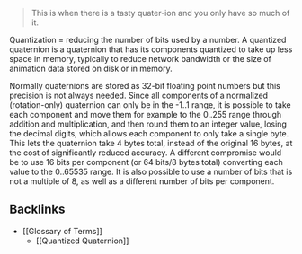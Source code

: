 > This is when there is a tasty quater-ion and you only have so much of it.

Quantization = reducing the number of bits used by a number. A quantized quaternion is a quaternion that has its components quantized to take up less space in memory, typically to reduce network bandwidth or the size of animation data stored on disk or in memory.

Normally quaternions are stored as 32-bit floating point numbers but this precision is not always needed.
Since all components of a normalized (rotation-only) quaternion can only be in the -1..1 range, it is possible to take each component and move them for example to the 0..255 range through addition and multiplication, and then round them to an integer value, losing the decimal digits, which allows each component to only take a single byte.
This lets the quaternion take 4 bytes total, instead of the original 16 bytes, at the cost of significantly reduced accuracy.
A different compromise would be to use 16 bits per component (or 64 bits/8 bytes total) converting each value to the 0..65535 range.
It is also possible to use a number of bits that is not a multiple of 8, as well as a different number of bits per component.
## Backlinks
* [[Glossary of Terms]]
	* [[Quantized Quaternion]]

